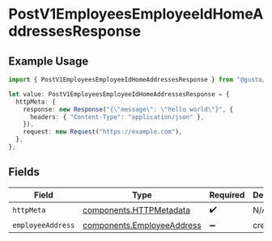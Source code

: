 # PostV1EmployeesEmployeeIdHomeAddressesResponse

## Example Usage

```typescript
import { PostV1EmployeesEmployeeIdHomeAddressesResponse } from "@gusto/embedded-api/models/operations/postv1employeesemployeeidhomeaddresses.js";

let value: PostV1EmployeesEmployeeIdHomeAddressesResponse = {
  httpMeta: {
    response: new Response("{\"message\": \"hello world\"}", {
      headers: { "Content-Type": "application/json" },
    }),
    request: new Request("https://example.com"),
  },
};
```

## Fields

| Field                                                                    | Type                                                                     | Required                                                                 | Description                                                              |
| ------------------------------------------------------------------------ | ------------------------------------------------------------------------ | ------------------------------------------------------------------------ | ------------------------------------------------------------------------ |
| `httpMeta`                                                               | [components.HTTPMetadata](../../models/components/httpmetadata.md)       | :heavy_check_mark:                                                       | N/A                                                                      |
| `employeeAddress`                                                        | [components.EmployeeAddress](../../models/components/employeeaddress.md) | :heavy_minus_sign:                                                       | created                                                                  |